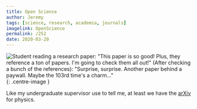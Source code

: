 ```yaml
---
title: Open Science
author: Jeremy
tags: [science, research, academia, journals]
imagelink: OpenScience
permalink: /252
date: 2020-03-20
---
```


![Student reading a research paper: "This paper is so good! Plus, they reference a ton of papers. I'm going to check them all out!" (After checking a bunch of the references): "Surprise, surprise. Another paper behind a paywall. Maybe the 103rd time's a charm..."](https://res.cloudinary.com/dh3hm8pb7/image/upload/c_scale,q_auto:best,w_615/v1535842782/Handwaving/Published/OpenScience.png){: .centre-image }

Like my undergraduate supervisor use to tell me, at least we have the [arXiv](arxiv.org) for physics.
